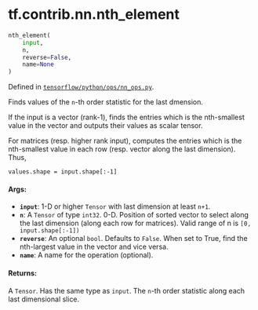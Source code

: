 <div itemscope itemtype="http://developers.google.com/ReferenceObject">
<meta itemprop="name" content="tf.contrib.nn.nth_element" />
</div>

# tf.contrib.nn.nth_element

``` python
nth_element(
    input,
    n,
    reverse=False,
    name=None
)
```



Defined in [`tensorflow/python/ops/nn_ops.py`](https://www.tensorflow.org/code/tensorflow/python/ops/nn_ops.py).

Finds values of the `n`-th order statistic for the last dmension.

If the input is a vector (rank-1), finds the entries which is the nth-smallest
value in the vector and outputs their values as scalar tensor.

For matrices (resp. higher rank input), computes the entries which is the
nth-smallest value in each row (resp. vector along the last dimension). Thus,

    values.shape = input.shape[:-1]

#### Args:

* <b>`input`</b>: 1-D or higher `Tensor` with last dimension at least `n+1`.
* <b>`n`</b>: A `Tensor` of type `int32`.
    0-D. Position of sorted vector to select along the last dimension (along
    each row for matrices). Valid range of n is `[0, input.shape[:-1])`
* <b>`reverse`</b>: An optional `bool`. Defaults to `False`.
    When set to True, find the nth-largest value in the vector and vice
    versa.
* <b>`name`</b>: A name for the operation (optional).


#### Returns:

A `Tensor`. Has the same type as `input`.
The `n`-th order statistic along each last dimensional slice.